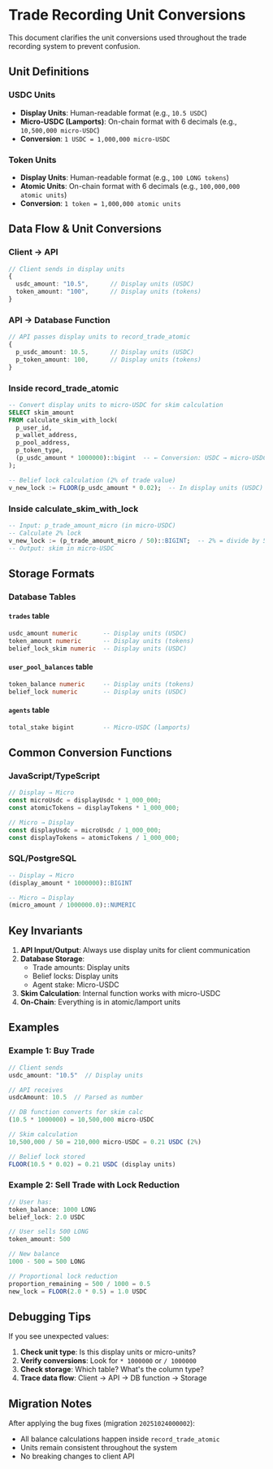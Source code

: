 # Trade Recording Unit Conversions

This document clarifies the unit conversions used throughout the trade recording system to prevent confusion.

## Unit Definitions

### USDC Units
- **Display Units**: Human-readable format (e.g., `10.5 USDC`)
- **Micro-USDC (Lamports)**: On-chain format with 6 decimals (e.g., `10,500,000 micro-USDC`)
- **Conversion**: `1 USDC = 1,000,000 micro-USDC`

### Token Units
- **Display Units**: Human-readable format (e.g., `100 LONG tokens`)
- **Atomic Units**: On-chain format with 6 decimals (e.g., `100,000,000 atomic units`)
- **Conversion**: `1 token = 1,000,000 atomic units`

## Data Flow & Unit Conversions

### Client → API
```typescript
// Client sends in display units
{
  usdc_amount: "10.5",      // Display units (USDC)
  token_amount: "100",      // Display units (tokens)
}
```

### API → Database Function
```typescript
// API passes display units to record_trade_atomic
{
  p_usdc_amount: 10.5,      // Display units (USDC)
  p_token_amount: 100,      // Display units (tokens)
}
```

### Inside record_trade_atomic
```sql
-- Convert display units to micro-USDC for skim calculation
SELECT skim_amount
FROM calculate_skim_with_lock(
  p_user_id,
  p_wallet_address,
  p_pool_address,
  p_token_type,
  (p_usdc_amount * 1000000)::bigint  -- ← Conversion: USDC → micro-USDC
);

-- Belief lock calculation (2% of trade value)
v_new_lock := FLOOR(p_usdc_amount * 0.02);  -- In display units (USDC)
```

### Inside calculate_skim_with_lock
```sql
-- Input: p_trade_amount_micro (in micro-USDC)
-- Calculate 2% lock
v_new_lock := (p_trade_amount_micro / 50)::BIGINT;  -- 2% = divide by 50
-- Output: skim in micro-USDC
```

## Storage Formats

### Database Tables

#### `trades` table
```sql
usdc_amount numeric       -- Display units (USDC)
token_amount numeric      -- Display units (tokens)
belief_lock_skim numeric  -- Display units (USDC)
```

#### `user_pool_balances` table
```sql
token_balance numeric     -- Display units (tokens)
belief_lock numeric       -- Display units (USDC)
```

#### `agents` table
```sql
total_stake bigint        -- Micro-USDC (lamports)
```

## Common Conversion Functions

### JavaScript/TypeScript
```typescript
// Display → Micro
const microUsdc = displayUsdc * 1_000_000;
const atomicTokens = displayTokens * 1_000_000;

// Micro → Display
const displayUsdc = microUsdc / 1_000_000;
const displayTokens = atomicTokens / 1_000_000;
```

### SQL/PostgreSQL
```sql
-- Display → Micro
(display_amount * 1000000)::BIGINT

-- Micro → Display
(micro_amount / 1000000.0)::NUMERIC
```

## Key Invariants

1. **API Input/Output**: Always use display units for client communication
2. **Database Storage**:
   - Trade amounts: Display units
   - Belief locks: Display units
   - Agent stake: Micro-USDC
3. **Skim Calculation**: Internal function works with micro-USDC
4. **On-Chain**: Everything is in atomic/lamport units

## Examples

### Example 1: Buy Trade
```typescript
// Client sends
usdc_amount: "10.5"  // Display units

// API receives
usdcAmount: 10.5  // Parsed as number

// DB function converts for skim calc
(10.5 * 1000000) = 10,500,000 micro-USDC

// Skim calculation
10,500,000 / 50 = 210,000 micro-USDC = 0.21 USDC (2%)

// Belief lock stored
FLOOR(10.5 * 0.02) = 0.21 USDC (display units)
```

### Example 2: Sell Trade with Lock Reduction
```typescript
// User has:
token_balance: 1000 LONG
belief_lock: 2.0 USDC

// User sells 500 LONG
token_amount: 500

// New balance
1000 - 500 = 500 LONG

// Proportional lock reduction
proportion_remaining = 500 / 1000 = 0.5
new_lock = FLOOR(2.0 * 0.5) = 1.0 USDC
```

## Debugging Tips

If you see unexpected values:

1. **Check unit type**: Is this display units or micro-units?
2. **Verify conversions**: Look for `* 1000000` or `/ 1000000`
3. **Check storage**: Which table? What's the column type?
4. **Trace data flow**: Client → API → DB function → Storage

## Migration Notes

After applying the bug fixes (migration `20251024000002`):
- All balance calculations happen inside `record_trade_atomic`
- Units remain consistent throughout the system
- No breaking changes to client API
